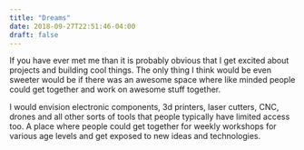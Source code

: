 ```yaml
---
title: "Dreams"
date: 2018-09-27T22:51:46-04:00
draft: false
---
```


If you have ever met me than it is probably obvious that I get excited about projects and building cool things.  The only thing I think would be even sweeter would be if there was an awesome space where like minded people could get together and work on awesome stuff together.

I would envision electronic components, 3d printers, laser cutters, CNC, drones and all other sorts of tools that people typically have limited access too.  A place where people could get together for weekly workshops for various age levels and get exposed to new ideas and technologies.

